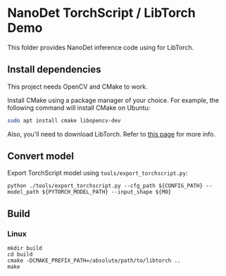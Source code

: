 # NanoDet TorchScript / LibTorch Demo

This folder provides NanoDet inference code using for LibTorch.

## Install dependencies

This project needs OpenCV and CMake to work.

Install CMake using a package manager of your choice. For example, the following command will install CMake on Ubuntu:

```bash
sudo apt install cmake libopencv-dev
```

Also, you'll need to download LibTorch. Refer to [this page](https://pytorch.org/cppdocs/installing.html) for more info.

## Convert model

Export TorchScript model using `tools/export_torchscript.py`:

```shell
python ./tools/export_torchscript.py --cfg_path ${CONFIG_PATH} --model_path ${PYTORCH_MODEL_PATH} --input_shape ${MO}
```

## Build

### Linux

```shell
mkdir build
cd build
cmake -DCMAKE_PREFIX_PATH=/absolute/path/to/libtorch ..
make
```
